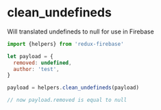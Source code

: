 # clean\_undefineds

Will translated undefineds to null for use in Firebase

```js
import {helpers} from 'redux-firebase'

let payload = {
  removed: undefined,
  author: 'test',
}

payload = helpers.clean_undefineds(payload)

// now payload.removed is equal to null
```








